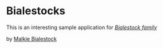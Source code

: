 # Bialestocks

This is an interesting sample application for 
[*Bialestock family*](http://bialestockflorida.com)

by [Malkie Bialestock](http://malkiebialestock.com)